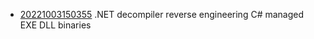 - [20221003150355](/zet/20221003150355/README.md) .NET decompiler reverse engineering C# managed EXE DLL binaries
